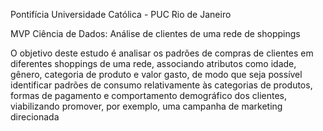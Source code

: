 Pontifícia Universidade Católica - PUC Rio de Janeiro

MVP Ciência de Dados: Análise de clientes de uma rede de shoppings

O objetivo deste estudo é analisar os padrões de compras de clientes em diferentes shoppings de uma rede, associando atributos como idade, gênero, categoria de produto e valor gasto, de modo que seja possível identificar padrões de consumo relativamente às categorias de produtos, formas de pagamento e comportamento demográfico dos clientes, viabilizando promover, por exemplo, uma campanha de marketing direcionada
